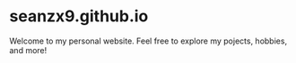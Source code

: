 # seanzx9.github.io
Welcome to my personal website. Feel free to explore my pojects, hobbies, and more!
